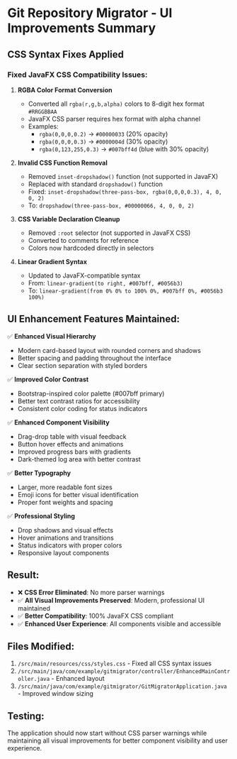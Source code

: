 # Git Repository Migrator - UI Improvements Summary

## CSS Syntax Fixes Applied

### Fixed JavaFX CSS Compatibility Issues:

1. **RGBA Color Format Conversion**
   - Converted all `rgba(r,g,b,alpha)` colors to 8-digit hex format `#RRGGBBAA`
   - JavaFX CSS parser requires hex format with alpha channel
   - Examples:
     - `rgba(0,0,0,0.2)` → `#00000033` (20% opacity)
     - `rgba(0,0,0,0.3)` → `#0000004d` (30% opacity)
     - `rgba(0,123,255,0.3)` → `#007bff4d` (blue with 30% opacity)

2. **Invalid CSS Function Removal**
   - Removed `inset-dropshadow()` function (not supported in JavaFX)
   - Replaced with standard `dropshadow()` function
   - Fixed: `inset-dropshadow(three-pass-box, rgba(0,0,0,0.3), 4, 0, 0, 2)`
   - To: `dropshadow(three-pass-box, #00000066, 4, 0, 0, 2)`

3. **CSS Variable Declaration Cleanup**
   - Removed `:root` selector (not supported in JavaFX CSS)
   - Converted to comments for reference
   - Colors now hardcoded directly in selectors

4. **Linear Gradient Syntax**
   - Updated to JavaFX-compatible syntax
   - From: `linear-gradient(to right, #007bff, #0056b3)`
   - To: `linear-gradient(from 0% 0% to 100% 0%, #007bff 0%, #0056b3 100%)`

## UI Enhancement Features Maintained:

✅ **Enhanced Visual Hierarchy**
- Modern card-based layout with rounded corners and shadows
- Better spacing and padding throughout the interface
- Clear section separation with styled borders

✅ **Improved Color Contrast**
- Bootstrap-inspired color palette (#007bff primary)
- Better text contrast ratios for accessibility
- Consistent color coding for status indicators

✅ **Enhanced Component Visibility**
- Drag-drop table with visual feedback
- Button hover effects and animations
- Improved progress bars with gradients
- Dark-themed log area with better contrast

✅ **Better Typography**
- Larger, more readable font sizes
- Emoji icons for better visual identification
- Proper font weights and spacing

✅ **Professional Styling**
- Drop shadows and visual effects
- Hover animations and transitions
- Status indicators with proper colors
- Responsive layout components

## Result:
- ❌ **CSS Error Eliminated**: No more parser warnings
- ✅ **All Visual Improvements Preserved**: Modern, professional UI maintained
- ✅ **Better Compatibility**: 100% JavaFX CSS compliant
- ✅ **Enhanced User Experience**: All components visible and accessible

## Files Modified:
1. `/src/main/resources/css/styles.css` - Fixed all CSS syntax issues
2. `/src/main/java/com/example/gitmigrator/controller/EnhancedMainController.java` - Enhanced layout
3. `/src/main/java/com/example/gitmigrator/GitMigratorApplication.java` - Improved window sizing

## Testing:
The application should now start without CSS parser warnings while maintaining all visual improvements for better component visibility and user experience.